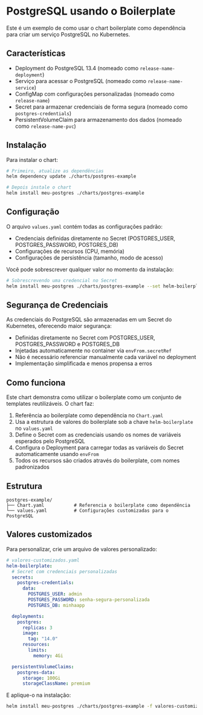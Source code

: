 # PostgreSQL usando o Boilerplate

Este é um exemplo de como usar o chart boilerplate como dependência para criar um serviço PostgreSQL no Kubernetes.

## Características

- Deployment do PostgreSQL 13.4 (nomeado como `release-name-deployment`)
- Serviço para acessar o PostgreSQL (nomeado como `release-name-service`)
- ConfigMap com configurações personalizadas (nomeado como `release-name`)
- Secret para armazenar credenciais de forma segura (nomeado como `postgres-credentials`)
- PersistentVolumeClaim para armazenamento dos dados (nomeado como `release-name-pvc`)

## Instalação

Para instalar o chart:

```bash
# Primeiro, atualize as dependências
helm dependency update ./charts/postgres-example

# Depois instale o chart
helm install meu-postgres ./charts/postgres-example
```

## Configuração

O arquivo `values.yaml` contém todas as configurações padrão:

- Credenciais definidas diretamente no Secret (POSTGRES_USER, POSTGRES_PASSWORD, POSTGRES_DB)
- Configurações de recursos (CPU, memória)
- Configurações de persistência (tamanho, modo de acesso)

Você pode sobrescrever qualquer valor no momento da instalação:

```bash
# Sobrescrevendo uma credencial no Secret
helm install meu-postgres ./charts/postgres-example --set helm-boilerplate.secrets.postgres-credentials.data.POSTGRES_PASSWORD=senhaSegura123
```

## Segurança de Credenciais

As credenciais do PostgreSQL são armazenadas em um Secret do Kubernetes, oferecendo maior segurança:

- Definidas diretamente no Secret com POSTGRES_USER, POSTGRES_PASSWORD e POSTGRES_DB
- Injetadas automaticamente no container via `envFrom.secretRef`
- Não é necessário referenciar manualmente cada variável no deployment
- Implementação simplificada e menos propensa a erros

## Como funciona

Este chart demonstra como utilizar o boilerplate como um conjunto de templates reutilizáveis. O chart faz:

1. Referência ao boilerplate como dependência no `Chart.yaml`
2. Usa a estrutura de valores do boilerplate sob a chave `helm-boilerplate` no `values.yaml`
3. Define o Secret com as credenciais usando os nomes de variáveis esperados pelo PostgreSQL
4. Configura o Deployment para carregar todas as variáveis do Secret automaticamente usando `envFrom`
5. Todos os recursos são criados através do boilerplate, com nomes padronizados

## Estrutura

```
postgres-example/
├── Chart.yaml           # Referencia o boilerplate como dependência
└── values.yaml          # Configurações customizadas para o PostgreSQL
```

## Valores customizados

Para personalizar, crie um arquivo de valores personalizado:

```yaml
# valores-customizados.yaml
helm-boilerplate:
  # Secret com credenciais personalizadas
  secrets:
    postgres-credentials:
      data:
        POSTGRES_USER: admin
        POSTGRES_PASSWORD: senha-segura-personalizada
        POSTGRES_DB: minhaapp

  deployments:
    postgres:
      replicas: 3
      image:
        tag: "14.0"
      resources:
        limits:
          memory: 4Gi

  persistentVolumeClaims:
    postgres-data:
      storage: 100Gi
      storageClassName: premium
```

E aplique-o na instalação:

```bash
helm install meu-postgres ./charts/postgres-example -f valores-customizados.yaml
``` 